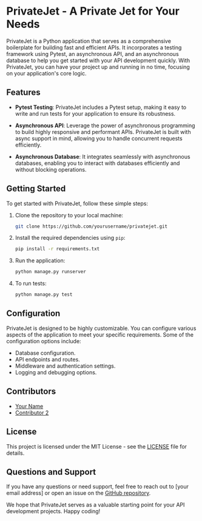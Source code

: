 # PrivateJet - A Private Jet for Your Needs

PrivateJet is a Python application that serves as a comprehensive boilerplate for building fast and efficient APIs. It incorporates a testing framework using Pytest, an asynchronous API, and an asynchronous database to help you get started with your API development quickly. With PrivateJet, you can have your project up and running in no time, focusing on your application's core logic.

## Features

- **Pytest Testing**: PrivateJet includes a Pytest setup, making it easy to write and run tests for your application to ensure its robustness.

- **Asynchronous API**: Leverage the power of asynchronous programming to build highly responsive and performant APIs. PrivateJet is built with async support in mind, allowing you to handle concurrent requests efficiently.

- **Asynchronous Database**: It integrates seamlessly with asynchronous databases, enabling you to interact with databases efficiently and without blocking operations.

## Getting Started

To get started with PrivateJet, follow these simple steps:

1. Clone the repository to your local machine:

   ```bash
   git clone https://github.com/yourusername/privatejet.git
   ```

2. Install the required dependencies using `pip`:

   ```bash
   pip install -r requirements.txt
   ```

3. Run the application:

   ```bash
   python manage.py runserver
   ```

4. To run tests:

   ```bash
   python manage.py test
   ```

## Configuration

PrivateJet is designed to be highly customizable. You can configure various aspects of the application to meet your specific requirements. Some of the configuration options include:

- Database configuration.
- API endpoints and routes.
- Middleware and authentication settings.
- Logging and debugging options.


## Contributors

- [Your Name](https://github.com/m-moein98)
- [Contributor 2](https://github.com/hsngerami)

## License

This project is licensed under the MIT License - see the [LICENSE](LICENSE) file for details.

## Questions and Support

If you have any questions or need support, feel free to reach out to [your email address] or open an issue on the [GitHub repository](https://github.com/yourusername/privatejet/issues).

We hope that PrivateJet serves as a valuable starting point for your API development projects. Happy coding!